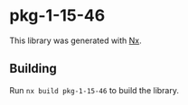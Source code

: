 # pkg-1-15-46

This library was generated with [Nx](https://nx.dev).

## Building

Run `nx build pkg-1-15-46` to build the library.
